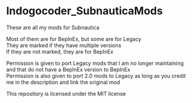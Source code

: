 # Indogocoder_SubnauticaMods

These are all my mods for Subnautica

Most of them are for BepInEx, but some are for Legacy  
They are marked if they have multiple versions  
If they are not marked, they are for BepInEx  

Permission is given to port Legacy mods that I am no longer maintaining and that do not have a BepInEx version to BepInEx  
Permission is also given to port 2.0 mods to Legacy as long as you credit me in the description and link the original mod  

This repository is licensed under the MIT license

